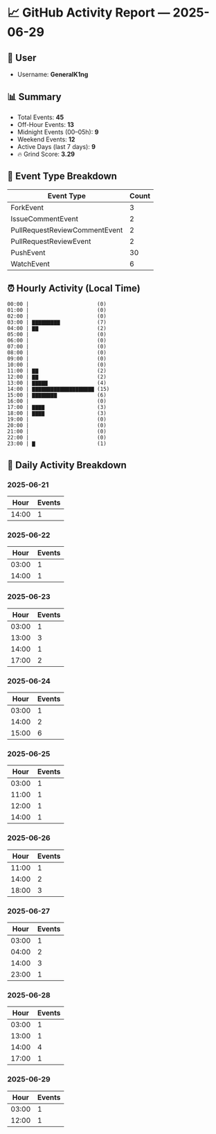 # 📈 GitHub Activity Report — 2025-06-29

## 👤 User
- Username: **GeneralK1ng**

## 📊 Summary
- Total Events: **45**
- Off-Hour Events: **13**
- Midnight Events (00–05h): **9**
- Weekend Events: **12**
- Active Days (last 7 days): **9**
- 🔥 Grind Score: **3.29**

## 🔧 Event Type Breakdown
| Event Type | Count |
|------------|-------|
| ForkEvent | 3 |
| IssueCommentEvent | 2 |
| PullRequestReviewCommentEvent | 2 |
| PullRequestReviewEvent | 2 |
| PushEvent | 30 |
| WatchEvent | 6 |

## ⏰ Hourly Activity (Local Time)
```text
00:00 |                      (0)
01:00 |                      (0)
02:00 |                      (0)
03:00 | ▇▇▇▇▇▇▇▇▇            (7)
04:00 | ▇▇                   (2)
05:00 |                      (0)
06:00 |                      (0)
07:00 |                      (0)
08:00 |                      (0)
09:00 |                      (0)
10:00 |                      (0)
11:00 | ▇▇                   (2)
12:00 | ▇▇                   (2)
13:00 | ▇▇▇▇▇                (4)
14:00 | ▇▇▇▇▇▇▇▇▇▇▇▇▇▇▇▇▇▇▇▇ (15)
15:00 | ▇▇▇▇▇▇▇▇             (6)
16:00 |                      (0)
17:00 | ▇▇▇▇                 (3)
18:00 | ▇▇▇▇                 (3)
19:00 |                      (0)
20:00 |                      (0)
21:00 |                      (0)
22:00 |                      (0)
23:00 | ▇                    (1)
```

## 📆 Daily Activity Breakdown
### 2025-06-21
| Hour | Events |
|------|--------|
| 14:00 | 1 |

### 2025-06-22
| Hour | Events |
|------|--------|
| 03:00 | 1 |
| 14:00 | 1 |

### 2025-06-23
| Hour | Events |
|------|--------|
| 03:00 | 1 |
| 13:00 | 3 |
| 14:00 | 1 |
| 17:00 | 2 |

### 2025-06-24
| Hour | Events |
|------|--------|
| 03:00 | 1 |
| 14:00 | 2 |
| 15:00 | 6 |

### 2025-06-25
| Hour | Events |
|------|--------|
| 03:00 | 1 |
| 11:00 | 1 |
| 12:00 | 1 |
| 14:00 | 1 |

### 2025-06-26
| Hour | Events |
|------|--------|
| 11:00 | 1 |
| 14:00 | 2 |
| 18:00 | 3 |

### 2025-06-27
| Hour | Events |
|------|--------|
| 03:00 | 1 |
| 04:00 | 2 |
| 14:00 | 3 |
| 23:00 | 1 |

### 2025-06-28
| Hour | Events |
|------|--------|
| 03:00 | 1 |
| 13:00 | 1 |
| 14:00 | 4 |
| 17:00 | 1 |

### 2025-06-29
| Hour | Events |
|------|--------|
| 03:00 | 1 |
| 12:00 | 1 |

